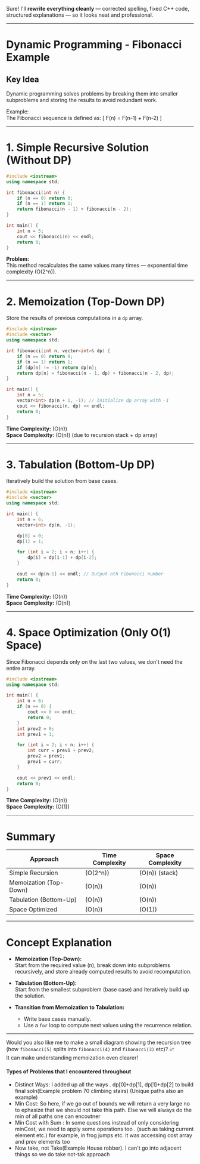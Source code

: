 Sure! I'll **rewrite everything cleanly** — corrected spelling, fixed C++ code, structured explanations — so it looks neat and professional.

---

# Dynamic Programming - Fibonacci Example

## Key Idea
Dynamic programming solves problems by breaking them into smaller subproblems and storing the results to avoid redundant work.

Example:  
The Fibonacci sequence is defined as:
\[
F(n) = F(n-1) + F(n-2)
\]

---

# 1. Simple Recursive Solution (Without DP)

```cpp
#include <iostream>
using namespace std;

int fibonacci(int n) {
    if (n == 0) return 0;
    if (n == 1) return 1;
    return fibonacci(n - 1) + fibonacci(n - 2);
}

int main() {
    int n = 5;
    cout << fibonacci(n) << endl;
    return 0;
}
```
**Problem:**  
This method recalculates the same values many times — exponential time complexity \(O(2^n)\).

---

# 2. Memoization (Top-Down DP)

Store the results of previous computations in a `dp` array.

```cpp
#include <iostream>
#include <vector>
using namespace std;

int fibonacci(int n, vector<int>& dp) {
    if (n == 0) return 0;
    if (n == 1) return 1;
    if (dp[n] != -1) return dp[n];
    return dp[n] = fibonacci(n - 1, dp) + fibonacci(n - 2, dp);
}

int main() {
    int n = 5;
    vector<int> dp(n + 1, -1); // Initialize dp array with -1
    cout << fibonacci(n, dp) << endl;
    return 0;
}
```
**Time Complexity:** \(O(n)\)  
**Space Complexity:** \(O(n)\) (due to recursion stack + dp array)

---

# 3. Tabulation (Bottom-Up DP)

Iteratively build the solution from base cases.

```cpp
#include <iostream>
#include <vector>
using namespace std;

int main() {
    int n = 6;
    vector<int> dp(n, -1);

    dp[0] = 0;
    dp[1] = 1;

    for (int i = 2; i < n; i++) {
        dp[i] = dp[i-1] + dp[i-2];
    }

    cout << dp[n-1] << endl; // Output nth Fibonacci number
    return 0;
}
```
**Time Complexity:** \(O(n)\)  
**Space Complexity:** \(O(n)\)

---

# 4. Space Optimization (Only O(1) Space)

Since Fibonacci depends only on the last two values, we don't need the entire array.

```cpp
#include <iostream>
using namespace std;

int main() {
    int n = 6;
    if (n == 0) {
        cout << 0 << endl;
        return 0;
    }
    int prev2 = 0;
    int prev1 = 1;

    for (int i = 2; i < n; i++) {
        int curr = prev1 + prev2;
        prev2 = prev1;
        prev1 = curr;
    }

    cout << prev1 << endl;
    return 0;
}
```
**Time Complexity:** \(O(n)\)  
**Space Complexity:** \(O(1)\)

---

# Summary

| Approach            | Time Complexity | Space Complexity |
|---------------------|------------------|------------------|
| Simple Recursion    | \(O(2^n)\)       | \(O(n)\) (stack) |
| Memoization (Top-Down) | \(O(n)\)      | \(O(n)\)         |
| Tabulation (Bottom-Up) | \(O(n)\)       | \(O(n)\)         |
| Space Optimized      | \(O(n)\)         | \(O(1)\)         |

---

# Concept Explanation

- **Memoization (Top-Down):**  
  Start from the required value \(n\), break down into subproblems recursively, and store already computed results to avoid recomputation.

- **Tabulation (Bottom-Up):**  
  Start from the smallest subproblem (base case) and iteratively build up the solution.

- **Transition from Memoization to Tabulation:**  
  - Write base cases manually.
  - Use a `for` loop to compute next values using the recurrence relation.

---

Would you also like me to make a small diagram showing the recursion tree (how `fibonacci(5)` splits into `fibonacci(4)` and `fibonacci(3)` etc)? 📈  
It can make understanding memoization even clearer!

#### Types of Problems that I encountered throughout
- Distinct Ways: I added up all the ways . dp[0]+dp[1], dp[1]+dp[2] to build final soln(Example problem 70 climbing stairs) (Unique paths also an example)
- Min Cost: So here, if we go out of bounds we will return a very large no to ephasize that we should not take this path. Else we will always do the min of all paths one can encoutner
- Min Cost with Sum : In some questions instead of only considering minCost, we need to apply some operations too . (such as taking current element etc.) for example, in frog jumps etc. it was accessing cost array and prev elements too 
- Now take, not Take(Example House robber). I can't go into adjacent things so we do take not-tak approach